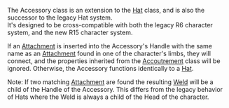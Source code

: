 The Accessory class is an extension to the [Hat](https://developer.roblox.com/en-us/api-reference/class/Hat) class, and is also the successor to the legacy Hat system.  
It's designed to be cross-compatible with both the legacy R6 character system, and the new R15 character system.  
  
If an [Attachment](https://developer.roblox.com/en-us/api-reference/class/Attachment) is inserted into the Accessory's Handle with the same name as an [Attachment](https://developer.roblox.com/en-us/api-reference/class/Attachment) found in one of the character's limbs, they will connect, and the properties inherited from the [Accoutrement](https://developer.roblox.com/en-us/api-reference/class/Accoutrement) class will be ignored. Otherwise, the Accessory functions identically to a [Hat](https://developer.roblox.com/en-us/api-reference/class/Hat).  
  
Note: If two matching [Attachment](https://developer.roblox.com/en-us/api-reference/class/Attachment) are found the resulting [Weld](https://developer.roblox.com/en-us/api-reference/class/Weld) will be a child of the Handle of the Accessory. This differs from the legacy behavior of Hats where the Weld is always a child of the Head of the character.